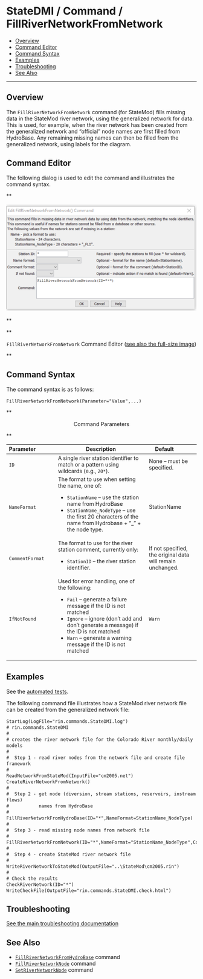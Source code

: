 # StateDMI / Command / FillRiverNetworkFromNetwork #

* [Overview](#overview)
* [Command Editor](#command-editor)
* [Command Syntax](#command-syntax)
* [Examples](#examples)
* [Troubleshooting](#troubleshooting)
* [See Also](#see-also)

-------------------------

## Overview ##

The `FillRiverNetworkFromNetwork` command (for StateMod)
fills missing data in the StateMod river network, using the generalized network for data.  This is used, for example, when the river network has been created from the generalized network and “official” node names are first filled from HydroBase.   Any remaining missing names can then be filled from the generalized network, using labels for the diagram.

## Command Editor ##

The following dialog is used to edit the command and illustrates the command syntax.

**<p style="text-align: center;">
![FillRiverNetworkFromNetwork command editor](FillRiverNetworkFromNetwork.png)
</p>**

**<p style="text-align: center;">
`FillRiverNetworkFromNetwork` Command Editor (<a href="../FillRiverNetworkFromNetwork.png">see also the full-size image</a>)
</p>**

## Command Syntax ##

The command syntax is as follows:

```text
FillRiverNetworkFromNetwork(Parameter="Value",...)
```
**<p style="text-align: center;">
Command Parameters
</p>**

| **Parameter**&nbsp;&nbsp;&nbsp;&nbsp;&nbsp;&nbsp;&nbsp;&nbsp;&nbsp;&nbsp;&nbsp;&nbsp; | **Description** | **Default**&nbsp;&nbsp;&nbsp;&nbsp;&nbsp;&nbsp;&nbsp;&nbsp;&nbsp;&nbsp; |
| --------------|-----------------|----------------- |
| `ID` | A single river station identifier to match or a pattern using wildcards (e.g., `20*`). | None – must be specified. |
| `NameFormat` | The format to use when setting the name, one of:<ul><li>`StationName` – use the station name from HydroBase</li><li>`StationName_NodeType` – use the first 20 characters of the name from Hydrobase + “_” + the node type.</li></ul> | StationName |
| `CommentFormat` | The format to use for the river station comment, currently only:<ul><li>`StationID` – the river station identifier.</li></ul> | If not specified, the original data will remain unchanged. |
| `IfNotFound` | Used for error handling, one of the following:<ul><li>`Fail` – generate a failure message if the ID is not matched</li><li>`Ignore` – ignore (don’t add and don’t generate a message) if the ID is not matched</li><li>`Warn` – generate a warning message if the ID is not matched</li></ul> | `Warn` |

## Examples ##

See the [automated tests](https://github.com/OpenCDSS/cdss-app-statedmi-test/tree/master/test/regression/commands/FillRiverNetworkFromNetwork).

The following command file illustrates how a StateMod river network file can be created from the generalized network file:

```
StartLog(LogFile="rin.commands.StateDMI.log")
# rin.commands.StateDMI
#
# creates the river network file for the Colorado River monthly/daily models
#
#  Step 1 - read river nodes from the network file and create file framework
#
ReadNetworkFromStateMod(InputFile="cm2005.net")
CreateRiverNetworkFromNetwork()
#
#  Step 2 - get node (diversion, stream stations, reservoirs, instream flows)
#           names from HydroBase
#
FillRiverNetworkFromHydroBase(ID="*",NameFormat=StationName_NodeType)
#
#  Step 3 - read missing node names from network file
#
FillRiverNetworkFromNetwork(ID="*",NameFormat="StationName_NodeType",CommentFormat="StationID")
#
#  Step 4 - create StateMod river network file
#
WriteRiverNetworkToStateMod(OutputFile="..\StateMod\cm2005.rin")
#
# Check the results
CheckRiverNetwork(ID="*")
WriteCheckFile(OutputFile="rin.commands.StateDMI.check.html")
```

## Troubleshooting ##

[See the main troubleshooting documentation](../../troubleshooting/troubleshooting.md)

## See Also ##

* [`FillRiverNetworkFromHydroBase`](../FillRiverNetworkFromHydroBase/FillRiverNetworkFromHydroBase.md) command
* [`FillRiverNetworkNode`](../FillRiverNetworkNode/FillRiverNetworkNode.md) command
* [`SetRiverNetworkNode`](../SetRiverNetworkNode/SetRiverNetworkNode.md) command
